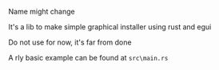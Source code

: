 Name might change

It's a lib to make simple graphical installer using rust and egui



Do not use for now, it's far from done

A rly basic example can be found at `src\main.rs`